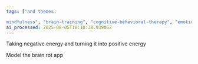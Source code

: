 ```yaml
---
tags: ["and themes:

mindfulness", "brain-training", "cognitive-behavioral-therapy", "emotional-intelligence", "here are 3-8 highly relevant tags that capture the key concepts", "mental-health", "mindfulness", "positive-thinking"]
ai_processed: 2025-08-05T18:10:38.939062
---
```

Taking negative energy and turning it into positive energy 

Model the brain rot app